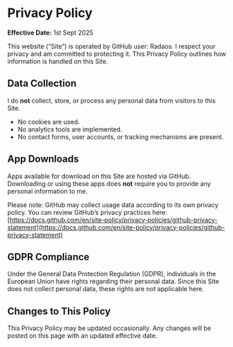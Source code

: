 # Privacy Policy

**Effective Date:** 1st Sept 2025

This website (“Site”) is operated by GitHub user: Radaos. I respect your privacy and am committed to protecting it. This Privacy Policy outlines how information is handled on this Site.

## Data Collection

I do **not** collect, store, or process any personal data from visitors to this Site.

- No cookies are used.
- No analytics tools are implemented.
- No contact forms, user accounts, or tracking mechanisms are present.

## App Downloads

Apps available for download on this Site are hosted via GitHub. Downloading or using these apps does **not** require you to provide any personal information to me.

Please note: GitHub may collect usage data according to its own privacy policy. You can review GitHub’s privacy practices here: [https://docs.github.com/en/site-policy/privacy-policies/github-privacy-statement](https://docs.github.com/en/site-policy/privacy-policies/github-privacy-statement)

## GDPR Compliance

Under the General Data Protection Regulation (GDPR), individuals in the European Union have rights regarding their personal data. Since this Site does not collect personal data, these rights are not applicable here.

## Changes to This Policy

This Privacy Policy may be updated occasionally. Any changes will be posted on this page with an updated effective date.
